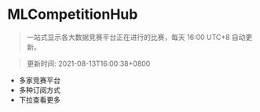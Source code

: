 # MLCompetitionHub

> 一站式显示各大数据竞赛平台正在进行的比赛，每天 16:00 UTC+8 自动更新。
  
> 更新时间: 2021-08-13T16:00:38+0800 

* 多家竞赛平台
* 多种订阅方式
* 下拉查看更多